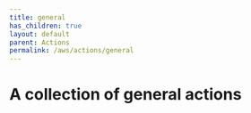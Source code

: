 ```yaml
---
title: general
has_children: true
layout: default
parent: Actions
permalink: /aws/actions/general
---
```


# A collection of general actions